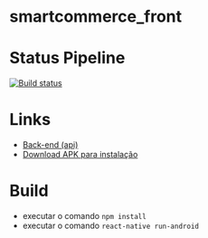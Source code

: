 # smartcommerce_front

# Status Pipeline
[![Build status](https://build.appcenter.ms/v0.1/apps/51e4444e-7e33-4c44-bf13-f52a381c10a9/branches/main/badge)](https://appcenter.ms)

# Links
- [Back-end (api)](https://github.com/joseBarreto/smart_commerce_back)
- [Download APK para instalação]()

# Build
- executar o comando `npm install`
- executar o comando `react-native run-android`
